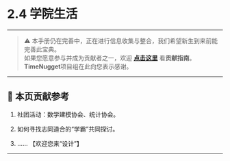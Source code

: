 # 2.4 学院生活

---

> ⚠️ 本手册仍在完善中，正在进行信息收集与整合，我们希望新生到来前能完善此宝典。  
> 如果您愿意参与并成为贡献者之一，欢迎 **[点击这里](/CONTRIBUTING)** 看**贡献指南**。  
> **TimeNugget**项目组在此向您表示感谢。  

---

## 📌 本页贡献参考

1. 社团活动：数学建模协会、统计协会。

2. 如何寻找志同道合的“学霸”共同探讨。

3. ……  【欢迎您来“设计”】

---
